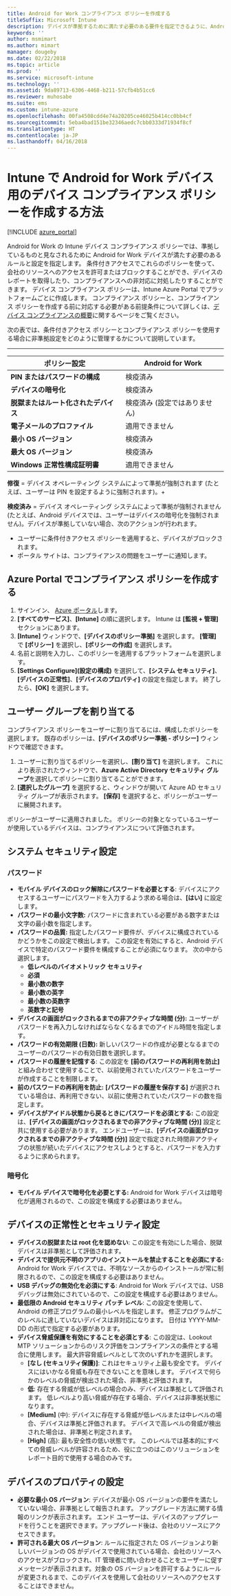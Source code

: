 ```yaml
---
title: Android for Work コンプライアンス ポリシーを作成する
titleSuffix: Microsoft Intune
description: デバイスが準拠するために満たす必要のある要件を指定できるように、Android for Work デバイスの Intune デバイス コンプライアンス ポリシーを作成します。
keywords: ''
author: msmimart
ms.author: mimart
manager: dougeby
ms.date: 02/22/2018
ms.topic: article
ms.prod: ''
ms.service: microsoft-intune
ms.technology: ''
ms.assetid: 9da89713-6306-4468-b211-57cfb4b51cc6
ms.reviewer: muhosabe
ms.suite: ems
ms.custom: intune-azure
ms.openlocfilehash: 00fa4508cdd4e74a20205ce46025b414cc0bb4cf
ms.sourcegitcommit: 5eba4bad151be32346aedc7cbb0333d71934f8cf
ms.translationtype: HT
ms.contentlocale: ja-JP
ms.lasthandoff: 04/16/2018
---
```

# <a name="how-to-create-a-device-compliance-policy-for-android-for-work-devices-in-intune"></a>Intune で Android for Work デバイス用のデバイス コンプライアンス ポリシーを作成する方法


[!INCLUDE [azure_portal](./includes/azure_portal.md)]

Android for Work の Intune デバイス コンプライアンス ポリシーでは、準拠しているものと見なされるために Android for Work デバイスが満たす必要のあるルールと設定を指定します。 条件付きアクセスでこれらのポリシーを使って、会社のリソースへのアクセスを許可またはブロックすることができ、デバイスのレポートを取得したり、コンプライアンスへの非対応に対処したりすることができます。 デバイス コンプライアンス ポリシーは、Intune Azure Portal でプラットフォームごとに作成します。 コンプライアンス ポリシーと、コンプライアンス ポリシーを作成する前に対応する必要がある前提条件について詳しくは、[デバイス コンプライアンスの概要](device-compliance-get-started.md)に関するページをご覧ください。

次の表では、条件付きアクセス ポリシーとコンプライアンス ポリシーを使用する場合に非準拠設定をどのように管理するかについて説明しています。

--------------------------

|**ポリシー設定**| **Android for Work** |
| --- | --- |
| **PIN またはパスワードの構成** |  検疫済み |
| **デバイスの暗号化** |  検疫済み |
| **脱獄またはルート化されたデバイス** | 検疫済み (設定ではありません) |
| **電子メールのプロファイル** | 適用できません |
| **最小 OS バージョン** | 検疫済み |
| **最大 OS バージョン** | 検疫済み |
| **Windows 正常性構成証明書** |適用できません |

**修復** = デバイス オペレーティング システムによって準拠が強制されます  (たとえば、ユーザーは PIN を設定するように強制されます)。+

**検疫済み** = デバイス オペレーティング システムによって準拠が強制されません  (たとえば、Android デバイスでは、ユーザーはデバイスの暗号化を強制されません)。デバイスが準拠していない場合、次のアクションが行われます。

- ユーザーに条件付きアクセス ポリシーを適用すると、デバイスがブロックされます。
- ポータル サイトは、コンプライアンスの問題をユーザーに通知します。

## <a name="create-a-compliance-policy-in-the-azure-portal"></a>Azure Portal でコンプライアンス ポリシーを作成する

1. サインイン、 [Azure ポータル](https://portal.azure.com)します。
2. **[すべてのサービス]**、**[Intune]** の順に選択します。 Intune は **[監視 + 管理]** セクションにあります。
1. **[Intune]** ウィンドウで、**[デバイスのポリシー準拠]** を選択します。 **[管理]** で **[ポリシー]** を選択し、**[ポリシーの作成]** を選択します。
2. 名前と説明を入力し、このポリシーを適用するプラットフォームを選択します。
3. **[Settings Configure]\(設定の構成\)** を選択して、**[システム セキュリティ]**、**[デバイスの正常性]**、**[デバイスのプロパティ]** の設定を指定します。 終了したら、**[OK]** を選択します。

<!--- 4. Choose **Actions for noncompliance** to say what actions should happen when a device is determined as noncompliant with this policy.
5. In the **Actions for noncompliance** pane, choose **Add** to create a new action.  The action parameters pane allows you to specify the action, email recipients that should receive the notification in addition to the user of the device, and the content of the notification that you want to send.
6. The message template option allows you to create several custom emails depending on when the action is set to take. For example, you can create a message for notifications that are sent for the first time and a different message for final warning before access is blocked. The custom messages that you create can be used for all your device compliance policy.
7. Specify the **Grace period** which determines when that action to take place.  For example, you may want to send a notification as soon as the device is evaluated as noncompliant, but allow some time before enforcing the conditional access policy to block access to company resources like SharePoint online.
8. Choose **Add** to finish creating the action.
9. You can create multiple actions and the sequence in which they should occur. Choose **Ok** when you are finished creating all the actions.--->

## <a name="assign-user-groups"></a>ユーザー グループを割り当てる

コンプライアンス ポリシーをユーザーに割り当てるには、構成したポリシーを選択します。 既存のポリシーは、**[デバイスのポリシー準拠 - ポリシー]** ウィンドウで確認できます。

1. ユーザーに割り当てるポリシーを選択し、**[割り当て]** を選択します。 これにより表示されたウィンドウで、**Azure Active Directory セキュリティ グループ**を選択してポリシーに割り当てることができます。
2. **[選択したグループ]** を選択すると、ウィンドウが開いて Azure AD セキュリティ グループが表示されます。  **[保存]** を選択すると、ポリシーがユーザーに展開されます。

ポリシーがユーザーに適用されました。  ポリシーの対象となっているユーザーが使用しているデバイスは、コンプライアンスについて評価されます。

<!--- ##  Compliance policy settings--->

## <a name="system-security-settings"></a>システム セキュリティ設定

### <a name="password"></a>パスワード

- **モバイル デバイスのロック解除にパスワードを必要とする**: デバイスにアクセスするユーザーにパスワードを入力するよう求める場合は、**[はい]** に設定します。
- **パスワードの最小文字数:** パスワードに含まれている必要がある数字または文字の最小数を指定します。
- **パスワードの品質:** 指定したパスワード要件が、デバイスに構成されているかどうかをこの設定で検出します。 この設定を有効にすると、Android デバイスで特定のパスワード要件を構成することが必須になります。 次の中から選択します。
  - **低レベルのバイオメトリック セキュリティ**
  - **必須**
  - **最小数の数字**
  - **最小数の英字**
  - **最小数の英数字**
  - **英数字と記号**
- **デバイスの画面がロックされるまでの非アクティブな時間 (分):** ユーザーがパスワードを再入力しなければならなくなるまでのアイドル時間を指定します。
- **パスワードの有効期限 (日数):** 新しいパスワードの作成が必要となるまでのユーザーのパスワードの有効日数を選択します。
- **パスワードの履歴を記憶する**: この設定を **[前のパスワードの再利用を防止]** と組み合わせて使用することで、以前使用されていたパスワードをユーザーが作成することを制限します。
- **前のパスワードの再利用を防止:** **[パスワードの履歴を保存する]** が選択されている場合は、再利用できない、以前に使用されていたパスワードの数を指定します。
- **デバイスがアイドル状態から戻るときにパスワードを必須とする:** この設定は、**[デバイスの画面がロックされるまでの非アクティブな時間 (分)]** 設定と共に使用する必要があります。 エンドユーザーは、**[デバイスの画面がロックされるまでの非アクティブな時間 (分)]** 設定で指定された時間非アクティブの状態が続いたデバイスにアクセスしようとすると、パスワードを入力するように求められます。


### <a name="encryption"></a>暗号化

- **モバイル デバイスで暗号化を必要とする:** Android for Work デバイスは暗号化が適用されるので、この設定を構成する必要はありません。


## <a name="device-health-and-security-settings"></a>デバイスの正常性とセキュリティ設定

- **デバイスの脱獄または root 化を認めない**: この設定を有効にした場合、脱獄デバイスは非準拠として評価されます。
- **デバイスで提供元不明のアプリのインストールを禁止することを必須にする:** Android for Work デバイスでは、不明なソースからのインストールが常に制限されるので、この設定を構成する必要はありません。
- **USB デバッグの無効化を必須にする**: Android for Work デバイスでは、USB デバッグは無効にされているので、この設定を構成する必要はありません。
- **最低限の Android セキュリティ パッチ レベル**: この設定を使用して、Android の修正プログラムの最小レベルを指定します。 修正プログラムがこのレベルに達していないデバイスは非対応になります。 日付は YYYY-MM-DD の形式で指定する必要があります。
- **デバイス脅威保護を有効にすることを必須とする**: この設定は、Lookout MTP ソリューションからのリスク評価をコンプライアンスの条件とする場合に使用します。 最大許容脅威レベルとして次のいずれかを選択します。
  - **[なし (セキュリティ保護)]**: これはセキュリティ上最も安全です。 デバイスにはいかなる脅威も存在できないことを意味します。 デバイスで何らかのレベルの脅威が検出された場合、非準拠と評価されます。
  - **低**: 存在する脅威が低レベルの場合のみ、デバイスは準拠として評価されます。 低レベルより高い脅威が存在する場合、デバイスは非準拠状態になります。
  - **[Medium]** (中): デバイスに存在する脅威が低レベルまたは中レベルの場合、デバイスは準拠と評価されます。 デバイスで高レベルの脅威が検出された場合は、非準拠と判定されます。
  - **[High]** (高): 最も安全性の低い状態です。 このレベルでは基本的にすべての脅威レベルが許容されるため、役に立つのはこのソリューションをレポート目的で使用する場合のみです。

## <a name="device-property-settings"></a>デバイスのプロパティの設定

- **必要な最小 OS バージョン**: デバイスが最小 OS バージョンの要件を満たしていない場合、非準拠として報告されます。 アップグレード方法に関する情報のリンクが表示されます。 エンド ユーザーは、デバイスのアップグレードを行うことを選択できます。アップグレード後は、会社のリソースにアクセスできます。
- **許可される最大 OS バージョン**: ルールに指定された OS バージョンより新しいバージョンの OS がデバイスで使用されている場合、会社のリソースへのアクセスがブロックされ、IT 管理者に問い合わせることをユーザーに促すメッセージが表示されます。対象の OS バージョンを許可するようにルールが変更されるまで、このデバイスを使用して会社のリソースへのアクセスすることはできません。

<!--- ## Next steps

[How to monitor device compliance](device-compliance-monitor.md)--->
